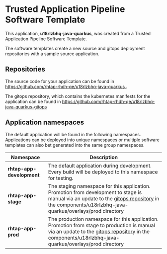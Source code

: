 # Trusted Application Pipeline Software Template

This application, **u18rlzbhq-java-quarkus**, was created from a Trusted Application Pipeline Software Template.

The software templates create a new source and gitops deployment repositories with a sample source application. 

## Repositories

The source code for your application can be found in [https://github.com/rhtap-rhdh-qe/u18rlzbhq-java-quarkus ](https://github.com/rhtap-rhdh-qe/u18rlzbhq-java-quarkus ).
 
The gitops repository, which contains the kubernetes manifests for the application can be found in 
[https://github.com/rhtap-rhdh-qe/u18rlzbhq-java-quarkus-gitops ](https://github.com/rhtap-rhdh-qe/u18rlzbhq-java-quarkus-gitops ) 

## Application namespaces 

The default application will be found in the following namespaces. Applications can be deployed into unique namespaces or multiple software templates can also bet generated into the same group namespaces.  

|  Namespace   |  Description   |  
| -------- | -------- |   
| **rhtap-app-development** | The default application during development. Every build will be deployed to this namespace for testing. | 
| **rhtap-app-stage** | The staging namespace for this application. Promotion from development to stage is manual via an update to the [gitops repository](https://github.com/rhtap-rhdh-qe/u18rlzbhq-java-quarkus-gitops ) in the components/u18rlzbhq-java-quarkus/overlays/prod directory |  
| **rhtap-app-prod** | The production namespace for this application. Promotion from stage to production is manual via an update to the [gitops repository](https://github.com/rhtap-rhdh-qe/u18rlzbhq-java-quarkus-gitops ) in the components/u18rlzbhq-java-quarkus/overlays/prod directory | 